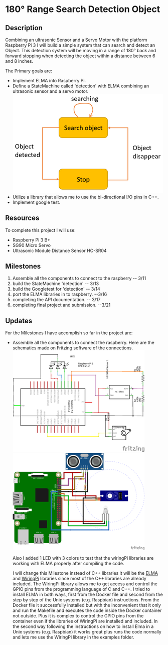 180° Range Search Detection Object 
===

Description 
---

Combining an ultrasonic Sensor and a Servo Motor with the platform Raspberry Pi 3 I will build a simple system that can search and detect an Object. This detection system will be moving in a range of 180° back and forward stopping when detecting the object within a distance between 6 and 8 inches. 

The Primary goals are:
- Implement ELMA into Raspberry Pi.
- Define a StateMachine called 'detection' with ELMA combining an ultrasonic sensor and a servo motor.
    <img src="images/Statemachine_detection.PNG" width="620"></image>
- Utilize a library that allows me to use the bi-directional I/O pins in C++.
- Implement google test.

Resources
---
To complete this project I will use:

- Raspberry Pi 3 B+ 
- SG90 Micro Servo  
- Ultrasonic Module Distance Sensor HC-SR04

Milestones
---

1. Assemble all the components to connect to the raspberry -- 3/11
1. build the StateMachine 'detection' -- 3/13
1. build the Googletest for 'detection' -- 3/14
1. port the ELMA libraries in to raspberry. --3/16
1. completing the API documentation. -- 3/17
1. completing final project and submission. --3/21

Updates
---

For the Milestones I have accomplish so far in the project are:

- Assemble all the components to connect the raspberry. Here are the schematics made on Fritzing software of the connections.  
  <img src="images/circuit_schem.png" width="420"></image> <img src="images/project_bb.png" width="420"></image>
  
  Also I added 1 LED with 3 colors to test that the wiringPi libraries are working with ELMA properly after compiling the code.
  
  I will change this Milestone instead of C++ libraries it will be the [ELMA]( https://github.com/klavinslab/elma/) and [WiringPi](http://www.wiringpi.com/) libraries since most of the C++ libraries are already included. The WiringPi library allows me to get access and control the GPIO pins from the programming language of C and C++.
I tried to install ELMA in both ways, first from the Docker file and second from the step by step of the Unix systems (e.g. Raspbian) instructions. 
From the Docker file it successfully installed but with the inconvenient that it only and run the Makefile and executes the code inside the Docker container not outside. Plus it is complex to control the GPIO pins from the container even if the libraries of WiringPi are installed and included.
In the second way following the instructions on how to install Elma in a Unix systems (e.g. Raspbian) it works great plus runs the code normally and lets me use the WiringPi library in the examples folder.


